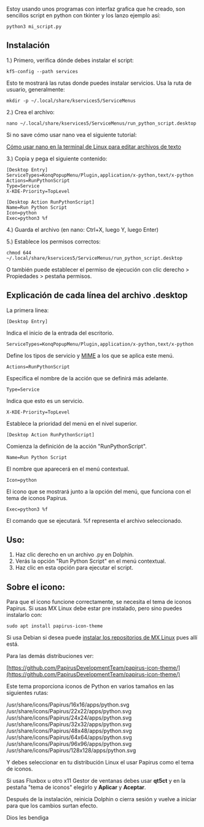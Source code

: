 

Estoy usando unos programas con interfaz grafica que he creado, son sencillos script en python con tkinter y los lanzo ejemplo así:

```
python3 mi_script.py 
```

## Instalación

1.) Primero, verifica dónde debes instalar el script:
   ```
   kf5-config --path services
   ```
   Esto te mostrará las rutas donde puedes instalar servicios. Usa la ruta de usuario, generalmente:
   ```
   mkdir -p ~/.local/share/kservices5/ServiceMenus
   ```
2.) Crea el archivo:
   ```
   nano ~/.local/share/kservices5/ServiceMenus/run_python_script.desktop
   ```

Si no save cómo usar nano vea el siguiente tutorial:  

[Cómo usar nano en la terminal de Linux para editar archivos de texto](https://facilitarelsoftwarelibre.blogspot.com/2024/08/como-usar-nano-en-linux.html) 

3.) Copia y pega el siguiente contenido:

```
[Desktop Entry]
ServiceTypes=KonqPopupMenu/Plugin,application/x-python,text/x-python
Actions=RunPythonScript
Type=Service
X-KDE-Priority=TopLevel

[Desktop Action RunPythonScript]
Name=Run Python Script
Icon=python
Exec=python3 %f
```

4.) Guarda el archivo (en nano: Ctrl+X, luego Y, luego Enter)

5.) Establece los permisos correctos:
   ```
chmod 644 ~/.local/share/kservices5/ServiceMenus/run_python_script.desktop
   ```
 O también puede establecer el permiso de ejecución con clic derecho > Propiedades > pestaña permisos.

## Explicación de cada línea del archivo .desktop

La primera linea:

```
[Desktop Entry]
```
Indica el inicio de la entrada del escritorio.

```
ServiceTypes=KonqPopupMenu/Plugin,application/x-python,text/x-python
```
Define los tipos de servicio y [MIME](https://facilitarelsoftwarelibre.blogspot.com/2024/05/que-son-los-archivos-mime-type-en-linux.html) a los que se aplica este menú.

```
Actions=RunPythonScript
```
Especifica el nombre de la acción que se definirá más adelante.

```
Type=Service
```
Indica que esto es un servicio.

```
X-KDE-Priority=TopLevel
```
Establece la prioridad del menú en el nivel superior.

```
[Desktop Action RunPythonScript]
```
Comienza la definición de la acción "RunPythonScript".

```
Name=Run Python Script
```
El nombre que aparecerá en el menú contextual.

```
Icon=python
```
El icono que se mostrará junto a la opción del menú, que funciona con el tema de iconos Papirus.

```
Exec=python3 %f
```
El comando que se ejecutará. %f representa el archivo seleccionado.

## Uso:

1. Haz clic derecho en un archivo .py en Dolphin.
2. Verás la opción "Run Python Script" en el menú contextual.
3. Haz clic en esta opción para ejecutar el script.

## Sobre el icono:
Para que el icono funcione correctamente, se necesita el tema de iconos Papirus. Si usas MX Linux debe estar pre instalado, pero sino puedes instalarlo con:

```
sudo apt install papirus-icon-theme
```

Si usa Debian si desea puede [instalar los repositorios de MX Linux](https://facilitarelsoftwarelibre.blogspot.com/2023/11/como-anadir-el-repositorio-de-mx-linux-en-basados-en-debian.html) pues allí está. 

Para las demás distribuciones ver:

[https://github.com/PapirusDevelopmentTeam/papirus-icon-theme/](https://github.com/PapirusDevelopmentTeam/papirus-icon-theme/)

Este tema proporciona iconos de Python en varios tamaños en las siguientes rutas:  

/usr/share/icons/Papirus/16x16/apps/python.svg  
/usr/share/icons/Papirus/22x22/apps/python.svg  
/usr/share/icons/Papirus/24x24/apps/python.svg  
/usr/share/icons/Papirus/32x32/apps/python.svg  
/usr/share/icons/Papirus/48x48/apps/python.svg  
/usr/share/icons/Papirus/64x64/apps/python.svg  
/usr/share/icons/Papirus/96x96/apps/python.svg  
/usr/share/icons/Papirus/128x128/apps/python.svg  

Y debes seleccionar en tu distribución Linux el usar Papirus como el tema de iconos. 

Si usas Fluxbox u otro x11 Gestor de ventanas debes usar **qt5ct** y en la pestaña "tema de iconos" elegirlo y **Aplicar** y **Aceptar**.

Después de la instalación, reinicia Dolphin o cierra sesión y vuelve a iniciar para que los cambios surtan efecto.

Dios les bendiga

